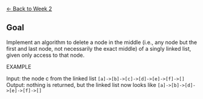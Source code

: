 [<- Back to Week 2](..)

## Goal ##

Implement an algorithm to delete a node in the middle
(i.e., any node but the first and last node, not necessarily
the exact middle) of a singly linked list, given only
access to that node.

EXAMPLE

Input: the node c from the linked list `[a]->[b]->[c]->[d]->[e]->[f]->[]`  
Output: nothing is returned, but the linked list now looks like `[a]->[b]->[d]->[e]->[f]->[]`
